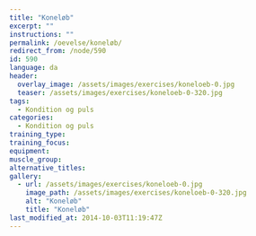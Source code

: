 ```yaml
---
title: "Koneløb"
excerpt: ""
instructions: ""
permalink: /oevelse/koneløb/
redirect_from: /node/590
id: 590
language: da
header:
  overlay_image: /assets/images/exercises/koneloeb-0.jpg
  teaser: /assets/images/exercises/koneloeb-0-320.jpg
tags:
  - Kondition og puls
categories:
  - Kondition og puls
training_type: 
training_focus: 
equipment:
muscle_group:
alternative_titles:
gallery:
  - url: /assets/images/exercises/koneloeb-0.jpg
    image_path: /assets/images/exercises/koneloeb-0-320.jpg
    alt: "Koneløb"
    title: "Koneløb"
last_modified_at: 2014-10-03T11:19:47Z
---
```



